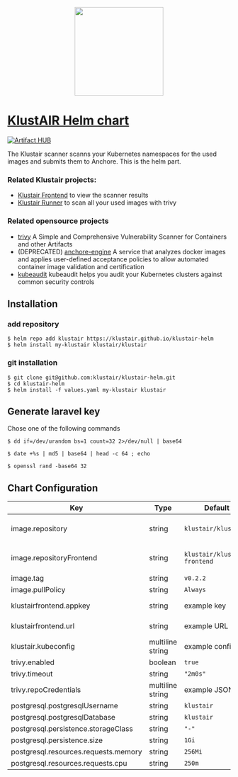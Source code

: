 <p align="center"><img src="https://raw.githubusercontent.com/klustair/klustair-frontend/master/docs/img/klustair.png" width="200"></p>

# <a href='https://github.com/klustair/klustair'>KlustAIR Helm chart</a>
[![Artifact HUB](https://img.shields.io/endpoint?url=https://artifacthub.io/badge/repository/klustair)](https://artifacthub.io/packages/search?repo=klustair)

The Klustair scanner scanns your Kubernetes namespaces for the used images and submits them to Anchore. This is the helm part. 

### Related Klustair projects: 
- <a href="https://github.com/klustair/klustair-frontend">Klustair Frontend</a> to view the scanner results
- <a href="https://github.com/klustair/klustair">Klustair Runner</a> to scan all your used images with trivy

### Related opensource projects
- <a href="https://github.com/aquasecurity/trivy">trivy</a> A Simple and Comprehensive Vulnerability Scanner for Containers and other Artifacts
- (DEPRECATED) <a href="https://github.com/anchore/anchore-engine">anchore-engine</a> A service that analyzes docker images and applies user-defined acceptance policies to allow automated container image validation and certification
- <a href="https://github.com/Shopify/kubeaudit">kubeaudit</a> kubeaudit helps you audit your Kubernetes clusters against common security controls

## Installation

### add repository
```
$ helm repo add klustair https://klustair.github.io/klustair-helm
$ helm install my-klustair klustair/klustair 
```

### git installation
```
$ git clone git@github.com:klustair/klustair-helm.git
$ cd klustair-helm
$ helm install -f values.yaml my-klustair klustair
```

## Generate laravel key
Chose one of the following commands
```
$ dd if=/dev/urandom bs=1 count=32 2>/dev/null | base64
```
```
$ date +%s | md5 | base64 | head -c 64 ; echo
```
```
$ openssl rand -base64 32
```

## Chart Configuration

| Key                                    | Type             | Default             | Description  |
|----------------------------------------|------------------|---------------------|--------------|
| image.repository                       | string           | `klustair/klustair` | repository of the klustiar runner |
| image.repositoryFrontend               | string           | `klustair/klustair-frontend` | repository of the klustair frontend |
| image.tag                              | string           | `v0.2.2`            |              |
| image.pullPolicy                       | string           | `Always`            |              |
| klustairfrontend.appkey                | string           | example key         | Laravel App Key |
| klustairfrontend.url                   | string           | example URL         | Frontend URL |
| klustair.kubeconfig                    | multiline string | example config      | kubectl configuration |
| trivy.enabled                          | boolean          | `true`              |              |
| trivy.timeout                          | string           | `"2m0s"`            |              |
| trivy.repoCredentials                  | multiline string | example JSON        |              |
| postgresql.postgresqlUsername          | string           | `klustair`          |              |
| postgresql.postgresqlDatabase          | string           | `klustair`          |              |
| postgresql.persistence.storageClass    | string           | `"-"`               |              |
| postgresql.persistence.size            | string           | `1Gi`               |              |
| postgresql.resources.requests.memory   | string           | `256Mi`             |              |
| postgresql.resources.requests.cpu      | string           | `250m`              |              |
